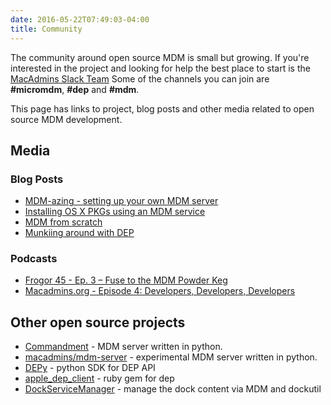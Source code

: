 ```yaml
---
date: 2016-05-22T07:49:03-04:00
title: Community
---
```


The community around open source MDM is small but growing. If you're interested in the project and looking for help the best place to start is the [MacAdmins Slack Team](https://macadmins.herokuapp.com/)
Some of the channels you can join are **#micromdm**, **#dep** and **#mdm**.

This page has links to project, blog posts and other media related to open source MDM development.

## Media

### Blog Posts
* [MDM-azing - setting up your own MDM server](http://enterprisemac.bruienne.com/2015/06/06/mdm-azing-setting-up-your-own-mdm-server/)
* [Installing OS X PKGs using an MDM service](http://enterprisemac.bruienne.com/2015/11/17/installing-os-x-pkgs-using-an-mdm-service/)
* [MDM from scratch](https://groob.io/posts/mdm-experiments/)
* [Munkiing around with DEP](https://groob.io/posts/dep-micromdm-munki/)


### Podcasts
* [Frogor 45 - Ep. 3 – Fuse to the MDM Powder Keg](https://www.afp548.com/2016/03/07/ep-3-fuse-to-the-mdm-powder-keg/)
* [Macadmins.org - Episode 4: Developers, Developers, Developers](http://podcast.macadmins.org/2016/05/17/macadmins-org-podcast-episode-4-developers-developers-developers/)

## Other open source projects
* [Commandment](https://github.com/jessepeterson/commandment) - MDM server written in python.
* [macadmins/mdm-server](https://github.com/macadmins/mdm-server) - experimental MDM server written in python.
* [DEPy](https://github.com/bruienne/depy) - python SDK for DEP API
* [apple_dep_client](https://github.com/cellabus/apple_dep_client) - ruby gem for dep
* [DockServiceManager](https://github.com/ygini/DockServiceManager) - manage the dock content via MDM and dockutil


